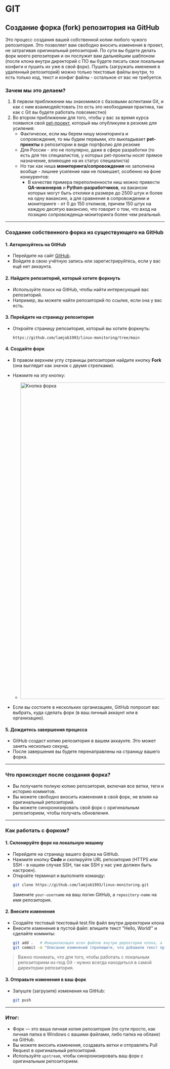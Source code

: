 # GIT

## Создание форка (fork) репозитория на GitHub

Это процесс создания вашей собственной копии любого чужого репозитория. Это позволяет вам свободно вносить изменения в проект, не затрагивая оригинальный репозиторий. По сути вы будете делать форк моего репозитория и он послужит вам дальнейшим шаблоном (после клона внутри директорий с ПО вы будете писать свои локальные конфиги и пушить их уже в свой форк). Пушить (загружать именения в удаленный репозиторий) можно только текстовые файлы внутри, то есть только код, текст и конфиг файлы - остальное от вас не требуется.

###  Зачем мы это делаем?
1. В первом приближении мы знакомимся с базовыми аспектами Git, и как с ним взаимодейстовать (то есть это необходимая практика, так как с Git вы будете работать повсеместно)
2. Во втором приближении для того, чтобы у вас за время курса появился свой [pet-проект](https://practicum.yandex.ru/blog/chto-takoe-pet-proekty-idei-dlya-novichkov/ "Pet-проект (от англ. pet — домашний питомец) — это тренировочный проект, который специалист создаёт в свободное время и по собственному желанию. Он сам придумывает и воплощает идею. Пет-проекты могут создавать программисты, дизайнеры, маркетологи, аналитики данных и т. д."), который мы опубликуем в резюме для усиления:
    - Фактически, если мы берем нишу мониторинга и сопровождения, то мы будем первыми, кто выкладывает **pet-проекты** в репозитории в виде портфолио для резюме
    - Для России - это не популярно, даже в сфере разработки (то есть для тех специалистов, у которых pet-проекты носят прямое назначение, влияющее на их статус специалиста)
    - Но так как ниша **мониторинга/сопровождения** не заполнена вообще - лишнее усиление нам не помешает, особенно на фоне конкурентов:
        - В качестве примера переполненности ниш можно привести **QA-инженеров** и **Python-разработчиков**, на вакансии которых могут быть отклики в размере до 2500 штук и более на одну вакансию, а для сравнения в сопровождении и мониторинге - от 0 до 150 откликов, причем 150 штук на каждую десятую вакансию, что говорит о том, что вход на позицию сопровожденца-мониторинга более чем реальный.


---

### **Создание собственного форка из существующего на GitHub**

#### **1. Авторизуйтесь на GitHub**
- Перейдите на сайт [GitHub](https://github.com).
- Войдите в свою учётную запись или зарегистрируйтесь, если у вас ещё нет аккаунта.

#### **2. Найдите репозиторий, который хотите форкнуть**
- Используйте поиск на GitHub, чтобы найти интересующий вас репозиторий.
- Например, вы можете найти репозиторий по ссылке, если она у вас есть.

#### **3. Перейдите на страницу репозитория**
- Откройте страницу репозитория, который вы хотите форкнуть:
  ```
  https://github.com/lamjob1993/linux-monitoring/tree/main
  ```

#### **4. Создайте форк**
- В правом верхнем углу страницы репозитория найдите кнопку **Fork** (она выглядит как значок с двумя стрелками).
- Нажмите на эту кнопку:

   - <img src="https://github.com/lamjob1993/linux-monitoring/blob/main/.files/.bucket/fork_repo.png" alt="Кнопка форка" width="1000">

- Если вы состоите в нескольких организациях, GitHub попросит вас выбрать, куда сделать форк (в ваш личный аккаунт или в организацию).

#### **5. Дождитесь завершения процесса**
- GitHub создаст копию репозитория в вашем аккаунте. Это может занять несколько секунд.
- После завершения вы будете перенаправлены на страницу вашего форка.

---

### **Что происходит после создания форка?**
- Вы получаете полную копию репозитория, включая все ветки, теги и историю коммитов.
- Вы можете свободно вносить изменения в свой форк, не влияя на оригинальный репозиторий.
- Вы можете синхронизировать свой форк с оригинальным репозиторием, чтобы получать обновления.

---

### **Как работать с форком?**

#### **1. Склонируйте форк на локальную машину**
- Перейдите на страницу вашего форка на GitHub.
- Нажмите кнопку **Code** и скопируйте URL репозитория (HTTPS или SSH - в нашем случае SSH, так как SSH у нас уже должен быть настроен).
- Откройте терминал и выполните команду:
  ```bash
  git clone https://github.com/lamjob1993/linux-monitoring.git
  ```
  Замените `your-username` на ваш логин GitHub, а `repository-name` на имя репозитория.

#### **2. Внесите изменения**
- Создайте тестовый текстовый test.file файл внутри директории клона
- Внесите изменения в пустой файл: впишите текст "Hello, World!" и сделайте коммиты:
  ```bash
  git add .   # Инициализация всех файлов внутри директории клона, а точка - это выбрать все файлы (а также можно выбирать файлы отдельно) 
  git commit -m "Описание изменений (пропишите, что добавили текст приветствия)"   # На этом этапе мы делаем коммит (подписываем какие изменения мы внесли в файл)
  ```
> Важно понимать, что для того, чтобы работать с локальным репозиторием из-под Git - нужно всегда находиться в самой директории репозитория.

#### **3. Отправьте изменения в ваш форк**
- Запуште (загрузите) изменения на GitHub:
  ```bash
  git push
  ```

---

### **Итог:**
- Форк — это ваша личная копия репозитория (по сути просто, как личная папка в Windows с вашими файлами, либо папка на облаке) на GitHub.
- Вы можете вносить изменения, создавать ветки и отправлять Pull Request в оригинальный репозиторий.
- Используйте `upstream`, чтобы синхронизировать ваш форк с оригинальным репозиторием.
